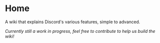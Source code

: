 # Home
A wiki that explains Discord's various features, simple to advanced.

*Currently still a work in progress, feel free to contribute to help us build the wiki!*
